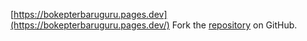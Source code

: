 [https://bokepterbaruguru.pages.dev](https://bokepterbaruguru.pages.dev/)
Fork the [repository](https://github.com/povtibiron) on GitHub.